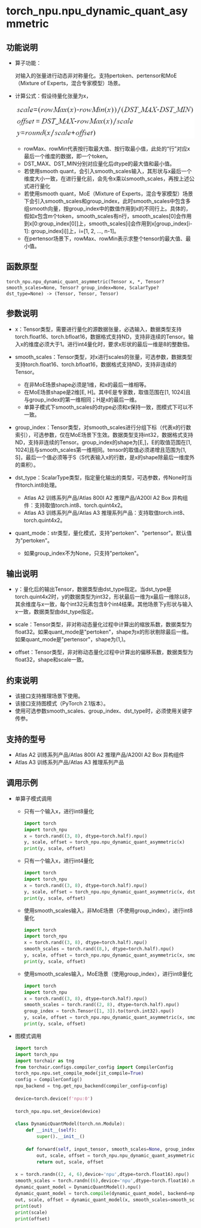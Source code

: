 # torch\_npu.npu\_dynamic\_quant\_asymmetric<a name="ZH-CN_TOPIC_0000002153860105"></a>

## 功能说明<a name="zh-cn_topic_0000002057983185_section14441124184110"></a>

-   算子功能：

    对输入的张量进行动态非对称量化。支持pertoken、pertensor和MoE（Mixture of Experts，混合专家模型）场景。

-   计算公式：假设待量化张量为x，

    ![](./figures/zh-cn_formulaimage_0000002128390261.png)

    -   rowMax、rowMin代表按行取最大值、按行取最小值，此处的“行”对应x最后一个维度的数据，即一个token。
    -   DST\_MAX、DST\_MIN分别对应量化后dtype的最大值和最小值。
    -   若使用smooth quant，会引入smooth\_scales输入，其形状与x最后一个维度大小一致，在进行量化前，会先令x乘以smooth\_scales，再按上述公式进行量化
    -   若使用smooth quant，MoE（Mixture of Experts，混合专家模型）场景下会引入smooth\_scales和group\_index，此时smooth\_scales中包含多组smooth向量，按group\_index中的数值作用到x的不同行上。具体的，假如x包含m个token，smooth\_scales有n行，smooth\_scales\[0\]会作用到x\[0:group\_index\[0\]\]上，smooth\_scales\[i\]会作用到x\[group\_index\[i-1\]: group\_index\[i\]\]上，i=\[1, 2, ..., n-1\]。
    -   在pertensor场景下，rowMax、rowMin表示求整个tensor的最大值、最小值。

## 函数原型<a name="zh-cn_topic_0000002057983185_section45077510411"></a>

```
torch_npu.npu_dynamic_quant_asymmetric(Tensor x, *, Tensor? smooth_scales=None, Tensor? group_index=None, ScalarType? dst_type=None) -> (Tensor, Tensor, Tensor)
```

## 参数说明<a name="zh-cn_topic_0000002057983185_section112637109429"></a>

-   x：Tensor类型，需要进行量化的源数据张量，必选输入，数据类型支持torch.float16、torch.bfloat16，数据格式支持ND，支持非连续的Tensor。输入x的维度必须大于1。进行int4量化时，要求x形状的最后一维是8的整数倍。
-   smooth\_scales：Tensor类型，对x进行scales的张量，可选参数，数据类型支持torch.float16、torch.bfloat16，数据格式支持ND，支持非连续的Tensor。
    -   在非MoE场景shape必须是1维，和x的最后一维相等。
    -   在MoE场景shape是2维\[E, H\]。其中E是专家数，取值范围在\[1, 1024\]且与group\_index的第一维相同；H是x的最后一维。
    -   单算子模式下smooth\_scales的dtype必须和x保持一致，图模式下可以不一致。

-   group\_index：Tensor类型，对smooth\_scales进行分组下标（代表x的行数索引），可选参数，仅在MoE场景下生效。数据类型支持int32，数据格式支持ND，支持非连续的Tensor。group\_index的shape为\[E,\]，E的取值范围在\[1, 1024\]且与smooth\_scales第一维相同。tensor的取值必须递增且范围为\[1, S\]，最后一个值必须等于S（S代表输入x的行数，是x的shape除最后一维度外的乘积）。
-   dst\_type：ScalarType类型，指定量化输出的类型，可选参数，传None时当作torch.int8处理。
    -   <term>Atlas A2 训练系列产品/Atlas 800I A2 推理产品/A200I A2 Box 异构组件</term>：支持取值torch.int8、torch.quint4x2。
    -   <term>Atlas A3 训练系列产品/Atlas A3 推理系列产品</term>：支持取值torch.int8、torch.quint4x2。

-   quant\_mode：str类型，量化模式，支持"pertoken"、"pertensor"。默认值为"pertoken"。
    -   如果group\_index不为None，只支持"pertoken"。

## 输出说明<a name="zh-cn_topic_0000002057983185_section22231435517"></a>

-   y：量化后的输出Tensor，数据类型由dst\_type指定。当dst\_type是torch.quint4x2时，y的数据类型为int32，形状最后一维为x最后一维除以8，其余维度与x一致，每个int32元素包含8个int4结果。其他场景下y形状与输入x一致，数据类型由dst\_type指定。
-   scale：Tensor类型，非对称动态量化过程中计算出的缩放系数，数据类型为float32。如果quant\_mode是"pertoken"，shape为x的形状剔除最后一维。如果quant\_mode是"pertensor"，shape为\(1,\)。

-   offset：Tensor类型，非对称动态量化过程中计算出的偏移系数，数据类型为float32，shape和scale一致。

## 约束说明<a name="zh-cn_topic_0000002057983185_section12345537164214"></a>

-   该接口支持推理场景下使用。
-   该接口支持图模式（PyTorch 2.1版本）。
-   使用可选参数smooth\_scales、group\_index、dst\_type时，必须使用关键字传参。

## 支持的型号<a name="zh-cn_topic_0000002057983185_section3995315192919"></a>

-   <term>Atlas A2 训练系列产品/Atlas 800I A2 推理产品/A200I A2 Box 异构组件</term>
-   <term>Atlas A3 训练系列产品/Atlas A3 推理系列产品</term>

## 调用示例<a name="zh-cn_topic_0000002057983185_section14459801435"></a>

-   单算子模式调用
    -   只有一个输入x，进行int8量化

        ```python
        import torch
        import torch_npu
        x = torch.rand((3, 8), dtype=torch.half).npu()
        y, scale, offset = torch_npu.npu_dynamic_quant_asymmetric(x)
        print(y, scale, offset)
        ```

    -   只有一个输入x，进行int4量化

        ```python
        import torch
        import torch_npu
        x = torch.rand((3, 8), dtype=torch.half).npu()
        y, scale, offset = torch_npu.npu_dynamic_quant_asymmetric(x, dst_type=torch.quint4x2)
        print(y, scale, offset)
        ```

    -   使用smooth\_scales输入，非MoE场景（不使用group\_index），进行int8量化

        ```python
        import torch
        import torch_npu
        x = torch.rand((3, 8), dtype=torch.half).npu()
        smooth_scales = torch.rand((8,), dtype=torch.half).npu()
        y, scale, offset = torch_npu.npu_dynamic_quant_asymmetric(x, smooth_scales=smooth_scales)
        print(y, scale, offset)
        ```

    -   使用smooth\_scales输入，MoE场景（使用group\_index），进行int8量化

        ```python
        import torch
        import torch_npu
        x = torch.rand((3, 8), dtype=torch.half).npu()
        smooth_scales = torch.rand((2, 8), dtype=torch.half).npu()
        group_index = torch.Tensor([1, 3]).to(torch.int32).npu()
        y, scale, offset = torch_npu.npu_dynamic_quant_asymmetric(x, smooth_scales=smooth_scales, group_index=group_index)
        print(y, scale, offset)
        ```

-   图模式调用

    ```python
    import torch
    import torch_npu
    import torchair as tng
    from torchair.configs.compiler_config import CompilerConfig
    torch_npu.npu.set_compile_mode(jit_compile=True)
    config = CompilerConfig()
    npu_backend = tng.get_npu_backend(compiler_config=config)
    
    device=torch.device(f'npu:0')
    
    torch_npu.npu.set_device(device)
    
    class DynamicQuantModel(torch.nn.Module):
        def __init__(self):
            super().__init__()
    
        def forward(self, input_tensor, smooth_scales=None, group_index=None, dst_type=None):
            out, scale, offset = torch_npu.npu_dynamic_quant_asymmetric(input_tensor, smooth_scales=smooth_scales, group_index=group_index, dst_type=dst_type)
            return out, scale, offset
    
    x = torch.randn((2, 4, 6),device='npu',dtype=torch.float16).npu()
    smooth_scales = torch.randn((6),device='npu',dtype=torch.float16).npu()
    dynamic_quant_model = DynamicQuantModel().npu()
    dynamic_quant_model = torch.compile(dynamic_quant_model, backend=npu_backend, dynamic=True)
    out, scale, offset = dynamic_quant_model(x, smooth_scales=smooth_scales)
    print(out)
    print(scale)
    print(offset)
    ```


